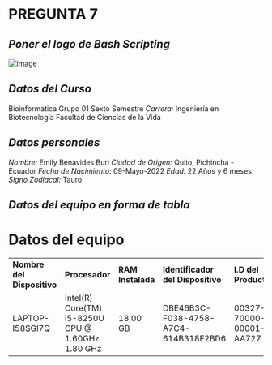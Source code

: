 # PREGUNTA 7
## *Poner el logo de  Bash Scripting*
![image](https://user-images.githubusercontent.com/105396317/203665790-eed2fd26-38bd-4949-9334-36740c723612.png)
## *Datos del Curso*
Bioinformatica Grupo 01
Sexto Semestre
*Carrera:* Ingeniería en Biotecnología
Facultad de Ciencias de la Vida
## *Datos personales*
*Nombre:* Emily Benavides Buri
*Ciudad de Origen:* Quito, Pichincha - Ecuador
*Fecha de Nacimiento:* 09-Mayo-2022
*Edad:* 22 Años y 6 meses
*Signo Zodiacal:* Tauro
## *Datos del equipo en forma de tabla*
<html>
<head><title>Datos del equipo</title></head>
<body>

<h1>Datos del equipo</h1>

<table>
<tr>
  <td><strong>Nombre del Dispositivo</strong></td>
  <td><strong>Procesador</strong></td>
  <td><strong>RAM Instalada</strong></td>
  <td><strong>Identificador del Dispositivo</strong></td>
  <td><strong>I.D del Producto</strong></td>
  <td><strong>Tipo de Sistema</strong></td>
</tr>

<tr>
  <td>LAPTOP-I58SGI7Q</td>
  <td>Intel(R) Core(TM) i5-8250U CPU @ 1.60GHz   1.80 GHz</td>
  <td>18,00 GB</td>
  <td>DBE46B3C-F038-4758-A7C4-614B318F2BD6</td>
  <td>00327-70000-00001-AA727</td>
  <td>Sistema operativo de 64 bits, procesador basado en x64</td>
</tr>
</table>

</body>
</html>
